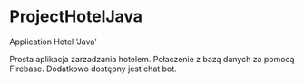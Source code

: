 # ProjectHotelJava
Application Hotel 'Java'


Prosta aplikacja zarzadzania hotelem. Połaczenie z bazą danych za pomocą Firebase. Dodatkowo dostępny jest chat bot.
